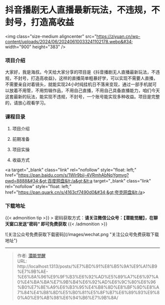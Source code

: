 # 抖音播剧无人直播最新玩法，不违规，不封号，打造高收益


&lt;img class=&#34;size-medium aligncenter&#34; src=&#34;https://ziyuan.cn/wp-content/uploads/2024/06/20240610033241102178.webp&#34; width=&#34;900&#34; height=&#34;383&#34; /&gt;
###  项目介绍

大家好，我是海叔。今天给大家分享的项目是《抖音播剧无人直播最新玩法，不违规，不封号，打造高收益》，这样的直播简单粗暴好学，可以实现不需要人直播，不需要亲自对着镜头，就能实现24小时纯挂机日不落来变现，通过一部手机就可以放着不用管，不用剪辑作品，不用自己直播，不用自己具备直播能力，咱们今天这套最新的玩法，能实现不违规，不封号，一个账号能实现多种收益。项目是完整的，请放心观看学习。
###  课程目录

 1. 项目介绍

 1. 前期准备

 1. 项目实操

 1. 收益方式

&lt;a target=&#34;_blank&#34; class=&#34;link&#34; rel=&#34;nofollow&#34; style=&#34;float: left;&#34; href=&#34;https://pan.baidu.com/s/1WIr9bjj-4VRmhAbNqYgmvg?pwd=8888&#34;&gt;百度网盘&lt;/a&gt;&lt;a target=&#34;_blank&#34; class=&#34;link&#34; rel=&#34;nofollow&#34; style=&#34;float: left;&#34; href=&#34;https://pan.quark.cn/s/4163cf7490d0&#34;&gt;夸克网盘&lt;/a&gt;

### 下载地址




{{&lt; admonition tip &gt;}}
&gt; 密码获取方式：**请关注微信公众号：【潜能觉醒】，在聊天窗口发送”密码“ 即可免费获取**
{{&lt; /admonition &gt;}}


![关注公众号免费获取下载密码](/images/wechat.png &#34;关注公众号免费获取下载地址&#34;)

---

> 作者: [潜能觉醒](/)  
> URL: http://localhost:1313/posts/%E7%BD%91%E8%B5%9A%E9%A1%B9%E7%9B%AE-%E6%8A%96%E9%9F%B3%E6%92%AD%E5%89%A7%E6%97%A0%E4%BA%BA%E7%9B%B4%E6%92%AD%E6%9C%80%E6%96%B0%E7%8E%A9%E6%B3%95%E4%B8%8D%E8%BF%9D%E8%A7%84%E4%B8%8D%E5%B0%81%E5%8F%B7%E6%89%93%E9%80%A0%E9%AB%98%E6%94%B6%E7%9B%8A/  

